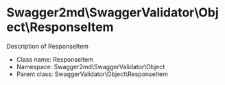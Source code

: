 Swagger2md\SwaggerValidator\Object\ResponseItem
===============

Description of ResponseItem




* Class name: ResponseItem
* Namespace: Swagger2md\SwaggerValidator\Object
* Parent class: SwaggerValidator\Object\ResponseItem








